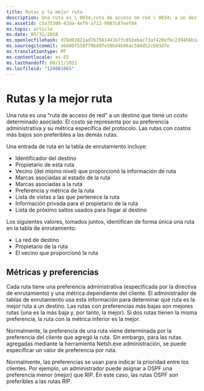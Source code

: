 ```yaml
---
title: Rutas y la mejor ruta
description: Una ruta es \ 0034;ruta de acceso de red \ 0034; a un destino que tiene un costo determinado asociado. El costo se representa por su preferencia administrativa y su métrica específica del protocolo. Las rutas con costos más bajos son preferibles a las demás rutas.
ms.assetid: c5a75308-42da-4ef9-a712-9987c87eef84
ms.topic: article
ms.date: 05/31/2018
ms.openlocfilehash: d78d03821ad767561441b7fc853ebac73af420ef6c239456b1d4fac59e244af8
ms.sourcegitcommit: e6600f550f79bddfe58bd4696ac50dd52cb03d7e
ms.translationtype: MT
ms.contentlocale: es-ES
ms.lasthandoff: 08/11/2021
ms.locfileid: "120081065"
---
```

# <a name="routes-and-the-best-route"></a>Rutas y la mejor ruta

Una ruta es una "ruta de acceso de red" a un destino que tiene un costo determinado asociado. El costo se representa por su preferencia administrativa y su métrica específica del protocolo. Las rutas con costos más bajos son preferibles a las demás rutas.

Una entrada de ruta en la tabla de enrutamiento incluye:

-   Identificador del destino
-   Propietario de esta ruta
-   Vecino (del mismo nivel) que proporcionó la información de ruta
-   Marcas asociadas al estado de la ruta
-   Marcas asociadas a la ruta
-   Preferencia y métrica de la ruta
-   Lista de vistas a las que pertenece la ruta
-   Información privada para el propietario de la ruta
-   Lista de próximo saltos usados para llegar al destino

Los siguientes valores, tomados juntos, identifican de forma única una ruta en la tabla de enrutamiento:

-   La red de destino
-   Propietario de la ruta
-   El vecino que proporcionó la ruta

## <a name="metrics-and-preference"></a>Métricas y preferencias

Cada ruta tiene una preferencia administrativa (especificada por la directiva de enrutamiento) y una métrica dependiente del cliente. El administrador de tablas de enrutamiento usa esta información para determinar qué ruta es la mejor ruta a un destino. Las rutas con preferencias más bajas son mejores rutas (una es la más baja y, por tanto, la mejor). Si dos rutas tienen la misma preferencia, la ruta con la métrica inferior es la mejor.

Normalmente, la preferencia de una ruta viene determinada por la preferencia del cliente que agregó la ruta. Sin embargo, para las rutas agregadas mediante la herramienta Netsh.exe administración, se puede especificar un valor de preferencia por ruta.

Normalmente, las preferencias se usan para indicar la prioridad entre los clientes. Por ejemplo, un administrador puede asignar a OSPF una preferencia menor (mejor) que RIP. En este caso, las rutas OSPF son preferibles a las rutas RIP.

 

 




